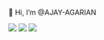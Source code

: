 👋 Hi, I’m @AJAY-AGARIAN

<img src="https://streak-stats.demolab.com/?user=AJAY-AGARIAN&currStreakNum=2FD3EB&fire=pink&sideLabels=F00&date_format=[Y.]n.j&theme=dark"/>

<img src="https://github-readme-stats.vercel.app/api?username=AJAY-AGARIAN&show_icons=true&title_color=ffffff&icon_color=bb2acf&text_color=daf7dc&bg_color=151515"/>

<img src="https://github-readme-stats.vercel.app/api/top-langs/?username=AJAY-AGARIAN&layout=compact&show_icons=true&title_color=ffffff&icon_color=bb2acf&text_color=daf7dc&bg_color=151515"/>
